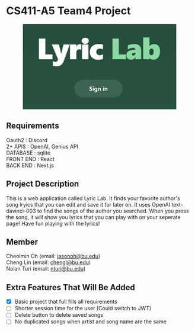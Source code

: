 # CS411-A5 Team4 Project
<p align="center">
  <img src="https://github.com/jasonoh1998/CS411-A5Team4/blob/main/pic.png" />
</p>

## Requirements
Oauth2 : Discord <br>
2+ APIS : OpenAI, Genius API <br>
DATABASE : sqlite <br>
FRONT END : React <br>
BACK END : Next.js <br>
## Project Description
This is a web application called Lyric Lab. It finds your favorite author's song lryics that you can edit and save it for later on.
It uses OpenAI text-davinci-003 to find the songs of the author you searched. When you press the song, it will show you lyrics that you can play with on your seperate page! Have fun playing with the lyrics!
## Member
Cheolmin Oh (email: jasonoh@bu.edu) <br>
Cheng Lin (email: chengl@bu.edu) <br>
Nolan Turi (email: nturi@bu.edu)
## Extra Features That Will Be Added
- [x] Basic project that full fills all requirements
- [ ] Shorter session time for the user (Could switch to JWT)
- [ ] Delete button to delete saved songs
- [ ] No duplicated songs when artist and song name are the same
